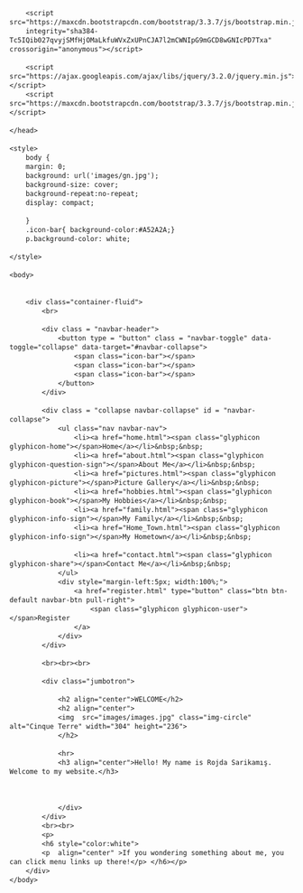 
<html>
	<head>
		<meta name="viewport" content="width=device-width, initial-scale=1">
		<meta charset="UTF-8">
		<link rel="stylesheet" href="https://maxcdn.bootstrapcdn.com/bootstrap/3.3.7/css/bootstrap.min.css" 
		integrity="sha384-BVYiiSIFeK1dGmJRAkycuHAHRg32OmUcww7on3RYdg4Va+PmSTsz/K68vbdEjh4u" crossorigin="anonymous">
		
		<script src="https://maxcdn.bootstrapcdn.com/bootstrap/3.3.7/js/bootstrap.min.js" 
		integrity="sha384-Tc5IQib027qvyjSMfHjOMaLkfuWVxZxUPnCJA7l2mCWNIpG9mGCD8wGNIcPD7Txa" crossorigin="anonymous"></script>
		
		<script src="https://ajax.googleapis.com/ajax/libs/jquery/3.2.0/jquery.min.js"></script>
		<script src="https://maxcdn.bootstrapcdn.com/bootstrap/3.3.7/js/bootstrap.min.js"></script>
		
	</head>
	
	<style>
		body {
		margin: 0;
		background: url('images/gn.jpg');
		background-size: cover;
		background-repeat:no-repeat;
		display: compact;
		
		}
		.icon-bar{ background-color:#A52A2A;}
		p.background-color: white;
		
	</style>
	
	<body>
	
	
		<div class="container-fluid">
			<br>
			
			<div class = "navbar-header">
				<button type = "button" class = "navbar-toggle"	data-toggle="collapse" data-target="#navbar-collapse">
					<span class="icon-bar"></span>
					<span class="icon-bar"></span>
					<span class="icon-bar"></span>
				</button>
			</div>
   
			<div class = "collapse navbar-collapse" id = "navbar-collapse">
				<ul class="nav navbar-nav">
					<li><a href="home.html"><span class="glyphicon glyphicon-home"></span>Home</a></li>&nbsp;&nbsp;
					<li><a href="about.html"><span class="glyphicon glyphicon-question-sign"></span>About Me</a></li>&nbsp;&nbsp;
					<li><a href="pictures.html"><span class="glyphicon glyphicon-picture"></span>Picture Gallery</a></li>&nbsp;&nbsp;
					<li><a href="hobbies.html"><span class="glyphicon glyphicon-book"></span>My Hobbies</a></li>&nbsp;&nbsp;
					<li><a href="family.html"><span class="glyphicon glyphicon-info-sign"></span>My Family</a></li>&nbsp;&nbsp;
					<li><a href="Home_Town.html"><span class="glyphicon glyphicon-info-sign"></span>My Hometown</a></li>&nbsp;&nbsp;
					
					<li><a href="contact.html"><span class="glyphicon glyphicon-share"></span>Contact Me</a></li>&nbsp;&nbsp;
				</ul>
				<div style="margin-left:5px; width:100%;">
					<a href="register.html" type="button" class="btn btn-default navbar-btn pull-right">
						<span class="glyphicon glyphicon-user"></span>Register
					</a>
				</div>
			</div>
				
			<br><br><br>
			
			<div class="jumbotron">
				
				<h2 align="center">WELCOME</h2>
				<h2 align="center">
				<img  src="images/images.jpg" class="img-circle" alt="Cinque Terre" width="304" height="236">
				</h2>
				
				<hr>
				<h3 align="center">Hello! My name is Rojda Sarikamış. Welcome to my website.</h3>
				
				
				
				</div> 
			</div>
			<br><br>
			<p>
			<h6 style="color:white">
			<p  align="center" >If you wondering something about me, you can click menu links up there!</p> </h6></p>
		</div>
	</body>
</html>







